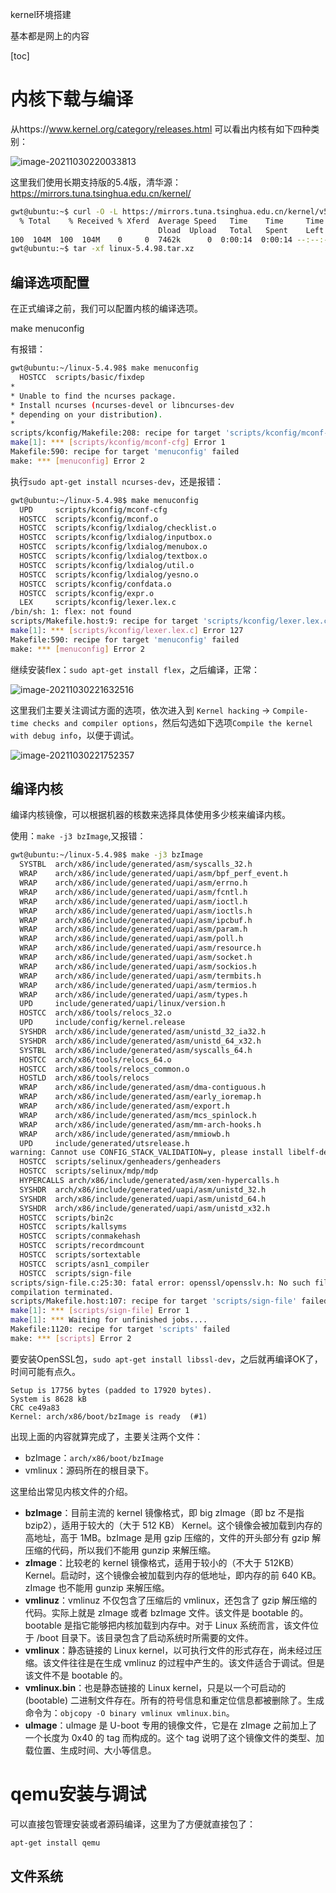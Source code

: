 kernel环境搭建

基本都是网上的内容

[toc]



# 内核下载与编译

从https://www.kernel.org/category/releases.html 可以看出内核有如下四种类别：

![image-20211030220033813](1.环境搭建/image-20211030220033813.png)

这里我们使用长期支持版的5.4版，清华源：https://mirrors.tuna.tsinghua.edu.cn/kernel/

```sh
gwt@ubuntu:~$ curl -O -L https://mirrors.tuna.tsinghua.edu.cn/kernel/v5.x/linux-5.4.98.tar.xz -k
  % Total    % Received % Xferd  Average Speed   Time    Time     Time  Current
                                 Dload  Upload   Total   Spent    Left  Speed
100  104M  100  104M    0     0  7462k      0  0:00:14  0:00:14 --:--:-- 7462k ar
gwt@ubuntu:~$ tar -xf linux-5.4.98.tar.xz
```

## 编译选项配置

在正式编译之前，我们可以配置内核的编译选项。

make menuconfig

有报错：

```sh
gwt@ubuntu:~/linux-5.4.98$ make menuconfig
  HOSTCC  scripts/basic/fixdep
*
* Unable to find the ncurses package.
* Install ncurses (ncurses-devel or libncurses-dev
* depending on your distribution).
*
scripts/kconfig/Makefile:208: recipe for target 'scripts/kconfig/mconf-cfg' failed
make[1]: *** [scripts/kconfig/mconf-cfg] Error 1
Makefile:590: recipe for target 'menuconfig' failed
make: *** [menuconfig] Error 2
```

执行`sudo apt-get install ncurses-dev`，还是报错：

```sh
gwt@ubuntu:~/linux-5.4.98$ make menuconfig
  UPD     scripts/kconfig/mconf-cfg
  HOSTCC  scripts/kconfig/mconf.o
  HOSTCC  scripts/kconfig/lxdialog/checklist.o
  HOSTCC  scripts/kconfig/lxdialog/inputbox.o
  HOSTCC  scripts/kconfig/lxdialog/menubox.o
  HOSTCC  scripts/kconfig/lxdialog/textbox.o
  HOSTCC  scripts/kconfig/lxdialog/util.o
  HOSTCC  scripts/kconfig/lxdialog/yesno.o
  HOSTCC  scripts/kconfig/confdata.o
  HOSTCC  scripts/kconfig/expr.o
  LEX     scripts/kconfig/lexer.lex.c
/bin/sh: 1: flex: not found
scripts/Makefile.host:9: recipe for target 'scripts/kconfig/lexer.lex.c' failed
make[1]: *** [scripts/kconfig/lexer.lex.c] Error 127
Makefile:590: recipe for target 'menuconfig' failed
make: *** [menuconfig] Error 2
```

继续安装flex：`sudo apt-get install flex`，之后编译，正常：

![image-20211030221632516](1.环境搭建/image-20211030221632516.png)

这里我们主要关注调试方面的选项，依次进入到 `Kernel hacking` -> `Compile-time checks and compiler options`，然后勾选如下选项`Compile the kernel with debug info`，以便于调试。

![image-20211030221752357](1.环境搭建/image-20211030221752357.png)



## 编译内核

编译内核镜像，可以根据机器的核数来选择具体使用多少核来编译内核。

使用：`make -j3 bzImage`,又报错：

```sh
gwt@ubuntu:~/linux-5.4.98$ make -j3 bzImage
  SYSTBL  arch/x86/include/generated/asm/syscalls_32.h
  WRAP    arch/x86/include/generated/uapi/asm/bpf_perf_event.h
  WRAP    arch/x86/include/generated/uapi/asm/errno.h
  WRAP    arch/x86/include/generated/uapi/asm/fcntl.h
  WRAP    arch/x86/include/generated/uapi/asm/ioctl.h
  WRAP    arch/x86/include/generated/uapi/asm/ioctls.h
  WRAP    arch/x86/include/generated/uapi/asm/ipcbuf.h
  WRAP    arch/x86/include/generated/uapi/asm/param.h
  WRAP    arch/x86/include/generated/uapi/asm/poll.h
  WRAP    arch/x86/include/generated/uapi/asm/resource.h
  WRAP    arch/x86/include/generated/uapi/asm/socket.h
  WRAP    arch/x86/include/generated/uapi/asm/sockios.h
  WRAP    arch/x86/include/generated/uapi/asm/termbits.h
  WRAP    arch/x86/include/generated/uapi/asm/termios.h
  WRAP    arch/x86/include/generated/uapi/asm/types.h
  UPD     include/generated/uapi/linux/version.h
  HOSTCC  arch/x86/tools/relocs_32.o
  UPD     include/config/kernel.release
  SYSHDR  arch/x86/include/generated/asm/unistd_32_ia32.h
  SYSHDR  arch/x86/include/generated/asm/unistd_64_x32.h
  SYSTBL  arch/x86/include/generated/asm/syscalls_64.h
  HOSTCC  arch/x86/tools/relocs_64.o
  HOSTCC  arch/x86/tools/relocs_common.o
  HOSTLD  arch/x86/tools/relocs
  WRAP    arch/x86/include/generated/asm/dma-contiguous.h
  WRAP    arch/x86/include/generated/asm/early_ioremap.h
  WRAP    arch/x86/include/generated/asm/export.h
  WRAP    arch/x86/include/generated/asm/mcs_spinlock.h
  WRAP    arch/x86/include/generated/asm/mm-arch-hooks.h
  WRAP    arch/x86/include/generated/asm/mmiowb.h
  UPD     include/generated/utsrelease.h
warning: Cannot use CONFIG_STACK_VALIDATION=y, please install libelf-dev, libelf-devel or elfutils-libelf-devel
  HOSTCC  scripts/selinux/genheaders/genheaders
  HOSTCC  scripts/selinux/mdp/mdp
  HYPERCALLS arch/x86/include/generated/asm/xen-hypercalls.h
  SYSHDR  arch/x86/include/generated/uapi/asm/unistd_32.h
  SYSHDR  arch/x86/include/generated/uapi/asm/unistd_64.h
  SYSHDR  arch/x86/include/generated/uapi/asm/unistd_x32.h
  HOSTCC  scripts/bin2c
  HOSTCC  scripts/kallsyms
  HOSTCC  scripts/conmakehash
  HOSTCC  scripts/recordmcount
  HOSTCC  scripts/sortextable
  HOSTCC  scripts/asn1_compiler
  HOSTCC  scripts/sign-file
scripts/sign-file.c:25:30: fatal error: openssl/opensslv.h: No such file or directory
compilation terminated.
scripts/Makefile.host:107: recipe for target 'scripts/sign-file' failed
make[1]: *** [scripts/sign-file] Error 1
make[1]: *** Waiting for unfinished jobs....
Makefile:1120: recipe for target 'scripts' failed
make: *** [scripts] Error 2
```

要安装OpenSSL包，`sudo apt-get install libssl-dev`，之后就再编译OK了，时间可能有点久。

```text
Setup is 17756 bytes (padded to 17920 bytes).
System is 8628 kB
CRC ce49a83
Kernel: arch/x86/boot/bzImage is ready  (#1)
```

出现上面的内容就算完成了，主要关注两个文件：

-   bzImage：`arch/x86/boot/bzImage`
-   vmlinux：源码所在的根目录下。

这里给出常见内核文件的介绍。

-   **bzImage**：目前主流的 kernel 镜像格式，即 big zImage（即 bz 不是指 bzip2），适用于较大的（大于 512 KB） Kernel。这个镜像会被加载到内存的高地址，高于 1MB。bzImage 是用 gzip 压缩的，文件的开头部分有 gzip 解压缩的代码，所以我们不能用 gunzip 来解压缩。
-   **zImage**：比较老的 kernel 镜像格式，适用于较小的（不大于 512KB） Kernel。启动时，这个镜像会被加载到内存的低地址，即内存的前 640 KB。zImage 也不能用 gunzip 来解压缩。
-   **vmlinuz**：vmlinuz 不仅包含了压缩后的 vmlinux，还包含了 gzip 解压缩的代码。实际上就是 zImage 或者 bzImage 文件。该文件是 bootable 的。 bootable 是指它能够把内核加载到内存中。对于 Linux 系统而言，该文件位于 /boot 目录下。该目录包含了启动系统时所需要的文件。
-   **vmlinux**：静态链接的 Linux kernel，以可执行文件的形式存在，尚未经过压缩。该文件往往是在生成 vmlinuz 的过程中产生的。该文件适合于调试。但是该文件不是 bootable 的。
-   **vmlinux.bin**：也是静态链接的 Linux kernel，只是以一个可启动的 (bootable) 二进制文件存在。所有的符号信息和重定位信息都被删除了。生成命令为：`objcopy -O binary vmlinux vmlinux.bin`。
-   **uImage**：uImage 是 U-boot 专用的镜像文件，它是在 zImage 之前加上了一个长度为 0x40 的 tag 而构成的。这个 tag 说明了这个镜像文件的类型、加载位置、生成时间、大小等信息。

# qemu安装与调试

可以直接包管理安装或者源码编译，这里为了方便就直接包了：

```sh
apt-get install qemu
```

## 文件系统









